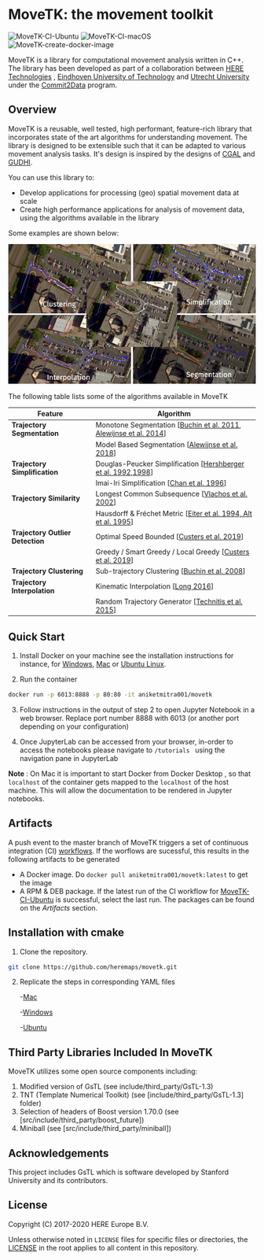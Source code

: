 # MoveTK: the movement toolkit
![MoveTK-CI-Ubuntu](https://github.com/heremaps/movetk/workflows/MoveTK-CI-Ubuntu/badge.svg?branch=master&event=push) ![MoveTK-CI-macOS](https://github.com/heremaps/movetk/workflows/MoveTK-CI-macOS/badge.svg?branch=master&event=push) ![MoveTK-create-docker-image](https://github.com/heremaps/movetk/workflows/MoveTK-create-docker-image/badge.svg?branch=master)

MoveTK is a library for computational movement analysis written in C++. The library has been developed as part of a collaboration between [HERE Technologies](https://www.here.com/) , [Eindhoven University of Technology](https://www.tue.nl/en/) and [Utrecht University](https://www.uu.nl/en) under the [Commit2Data](https://commit2data.nl/en/commit2data-program/data-handling/data-science-voor-veranderende-data-2/analysis-and-visualization-of-heterogeneous-spatio-temporal-data) program.

## Overview
MoveTK is a reusable, well tested, high performant, feature-rich library that incorporates state of the art algorithms for understanding movement.
The library is designed to be extensible such that it can be adapted to various movement analysis tasks.
It's design is inspired by the designs of [CGAL](https://github.com/CGAL/cgal) and [GUDHI](https://github.com/GUDHI/gudhi-devel).

You can use this library to:

- Develop applications for processing (geo) spatial movement data at scale
- Create high performance applications for analysis of movement data, using the algorithms available in the library

Some examples are shown below:

![movetk_algorithm_visualization](docs/images/algorithm_visualization.png)

The following table lists some of the algorithms available in MoveTK

| Feature | Algorithm |
| ------- | --------- |
| **Trajectory Segmentation** | Monotone Segmentation [[Buchin et al. 2011](http://josis.org/index.php/josis/article/view/66), [Alewijnse  et al. 2014](https://dl.acm.org/doi/10.1145/2666310.2666415)]|
|                         | Model Based Segmentation [[Alewijnse et al. 2018](https://link.springer.com/article/10.1007%2Fs00453-017-0329-x)] |
| **Trajectory Simplification** | Douglas-Peucker Simplification [[Hershberger et al. 1992,1998](https://dl.acm.org/doi/book/10.5555/902273)] |
|                           | Imai-Iri Simplification [[Chan et al. 1996](https://www.worldscientific.com/doi/abs/10.1142/S0218195996000058)] |
| **Trajectory Similarity**     | Longest Common Subsequence [[Vlachos et al. 2002](https://ieeexplore.ieee.org/document/994784)] |
|                           | Hausdorff & Fréchet  Metric [[Eiter et al. 1994, Alt et al. 1995](https://www.worldscientific.com/doi/abs/10.1142/S0218195995000064)] |
| **Trajectory Outlier Detection** | Optimal Speed Bounded [[Custers et al. 2019](https://dl.acm.org/doi/10.1145/3347146.3359363)] |
|                           | Greedy / Smart Greedy / Local Greedy [[Custers et al. 2019](https://dl.acm.org/doi/10.1145/3347146.3359363)] |
| **Trajectory Clustering** | Sub-trajectory Clustering [[Buchin et al. 2008](https://link.springer.com/chapter/10.1007%2F978-3-540-92182-0_57)] |
| **Trajectory Interpolation** | Kinematic Interpolation [[Long 2016](https://www.tandfonline.com/doi/abs/10.1080/13658816.2015.1081909?journalCode=tgis20)] |
|                          | Random Trajectory Generator [[Technitis et al. 2015](https://www.tandfonline.com/doi/abs/10.1080/13658816.2014.999682?journalCode=tgis20)] |


## Quick Start
1. Install Docker on your machine see the installation instructions for instance, for [Windows](https://docs.docker.com/docker-for-windows/install/), [Mac](https://docs.docker.com/docker-for-mac/install/) or [Ubuntu Linux](https://docs.docker.com/engine/install/ubuntu/).

2. Run the container

```bash
docker run -p 6013:8888 -p 80:80 -it aniketmitra001/movetk
```

3. Follow instructions in the output of step 2 to open Jupyter Notebook in a web browser. Replace port number 8888 with 6013 (or another port depending on your configuration)


4. Once JupyterLab can be accessed from your browser, in-order to access the notebooks please navigate to ```/tutorials ```  using the navigation pane in JupyterLab 

**Note** : On Mac it is important to start Docker from Docker Desktop , so that ```localhost``` of the container gets mapped to the ```localhost``` of the host machine. This will allow the documentation to be rendered in Jupyter notebooks.  


## Artifacts 

A push event to the master branch of MoveTK triggers a set of continuous integration (CI) [workflows](https://github.com/heremaps/movetk/actions). If the worflows are sucessful, this results in the following artifacts to be generated

- A Docker image. Do ```docker pull aniketmitra001/movetk:latest``` to get the image
- A RPM & DEB package. If the latest run of the CI workflow for [MoveTK-CI-Ubuntu](https://github.com/heremaps/movetk/actions?query=workflow%3AMoveTK-CI-Ubuntu+branch%3Amaster) is successful, select the last run. The packages can be found on the *Artifacts* section.   

## Installation with cmake

1. Clone the repository.
```bash
git clone https://github.com/heremaps/movetk.git
```

2. Replicate the  steps in corresponding YAML files

    -[Mac](https://github.com/heremaps/movetk/blob/master/.github/workflows/build-macos.yml)

    -[Windows](https://github.com/heremaps/movetk/blob/master/.github/workflows/build-windows.yml)

    -[Ubuntu](https://github.com/heremaps/movetk/blob/master/.github/workflows/build-ubuntu.yml)

## Third Party Libraries Included In MoveTK

MoveTK utilizes some open source components including:

 1. Modified version of GsTL (see include/third_party/GsTL-1.3)
 2. TNT (Template Numerical Toolkit) (see [include/third_party/GsTL-1.3] folder)
 3. Selection of headers of Boost version 1.70.0 (see [src/include/third_party/boost_future]) 
 4. Miniball (see [src/include/third_party/miniball]) 

## Acknowledgements 
This project includes GsTL which is software developed by Stanford University and
its contributors.

## License
Copyright (C) 2017-2020 HERE Europe B.V.

Unless otherwise noted in `LICENSE` files for specific files or directories, the [LICENSE](LICENSE) in the root applies to all content in this repository.
